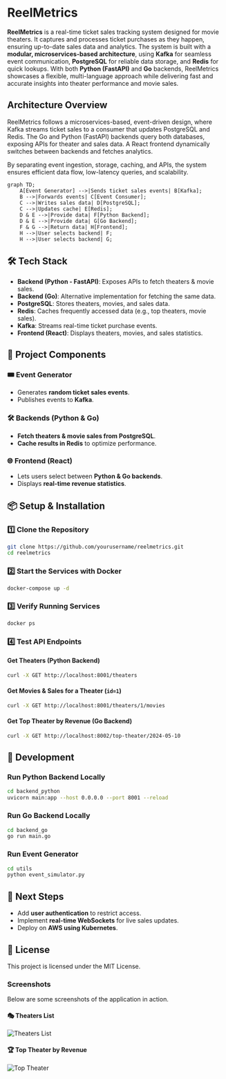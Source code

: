 # ReelMetrics

**ReelMetrics** is a real-time ticket sales tracking system designed for movie theaters. It captures and processes ticket purchases as they happen, ensuring up-to-date sales data and analytics. The system is built with a **modular, microservices-based architecture**, using **Kafka** for seamless event communication, **PostgreSQL** for reliable data storage, and **Redis** for quick lookups. With both **Python (FastAPI)** and **Go** backends, ReelMetrics showcases a flexible, multi-language approach while delivering fast and accurate insights into theater performance and movie sales.


## Architecture Overview
ReelMetrics follows a microservices-based, event-driven design, where Kafka streams ticket sales to a consumer that updates PostgreSQL and Redis. The Go and Python (FastAPI) backends query both databases, exposing APIs for theater and sales data. A React frontend dynamically switches between backends and fetches analytics.

By separating event ingestion, storage, caching, and APIs, the system ensures efficient data flow, low-latency queries, and scalability.

```mermaid
graph TD;
    A[Event Generator] -->|Sends ticket sales events| B[Kafka];
    B -->|Forwards events| C[Event Consumer];
    C -->|Writes sales data| D[PostgreSQL];
    C -->|Updates cache| E[Redis];
    D & E -->|Provide data| F[Python Backend];
    D & E -->|Provide data| G[Go Backend];
    F & G -->|Return data| H[Frontend];
    H -->|User selects backend| F;
    H -->|User selects backend| G;
```

## 🛠️ Tech Stack

  - **Backend (Python - FastAPI)**: Exposes APIs to fetch theaters & movie sales.
  - **Backend (Go)**: Alternative implementation for fetching the same data.
  - **PostgreSQL**: Stores theaters, movies, and sales data.
  - **Redis**: Caches frequently accessed data (e.g., top theaters, movie sales).
  - **Kafka**: Streams real-time ticket purchase events.
  - **Frontend (React)**: Displays theaters, movies, and sales statistics.

## **🧩 Project Components**

### **🎟️  Event Generator**
- Generates **random ticket sales events**.
- Publishes events to **Kafka**.

### **🛠️ Backends (Python & Go)**
- **Fetch theaters & movie sales from PostgreSQL**.
- **Cache results in Redis** to optimize performance.

### **🌐 Frontend (React)**
- Lets users select between **Python & Go backends**.
- Displays **real-time revenue statistics**.

## **📦 Setup & Installation**

### **1️⃣ Clone the Repository**
```bash
git clone https://github.com/yourusername/reelmetrics.git
cd reelmetrics
```

### **2️⃣ Start the Services with Docker**
```bash
docker-compose up -d
```

### **3️⃣ Verify Running Services**
```bash
docker ps
```

### **4️⃣ Test API Endpoints**

#### **Get Theaters (Python Backend)**
```bash
curl -X GET http://localhost:8001/theaters
```

#### **Get Movies & Sales for a Theater (`id=1`)**
```bash
curl -X GET http://localhost:8001/theaters/1/movies
```

#### **Get Top Theater by Revenue (Go Backend)**
```bash
curl -X GET http://localhost:8002/top-theater/2024-05-10
```

## **🔧 Development**
### **Run Python Backend Locally**
```bash
cd backend_python
uvicorn main:app --host 0.0.0.0 --port 8001 --reload
```

### **Run Go Backend Locally**
```bash
cd backend_go
go run main.go
```

### **Run Event Generator**
```bash
cd utils
python event_simulator.py
```

## **📌 Next Steps**
- Add **user authentication** to restrict access.
- Implement **real-time WebSockets** for live sales updates.
- Deploy on **AWS using Kubernetes**.

## **📝 License**
This project is licensed under the MIT License.


### Screenshots

Below are some screenshots of the application in action.

#### 🎭 Theaters List
![Theaters List](./screenshots/theaters_list.png)

#### 🏆 Top Theater by Revenue
![Top Theater](./screenshots/top_theater.png)
